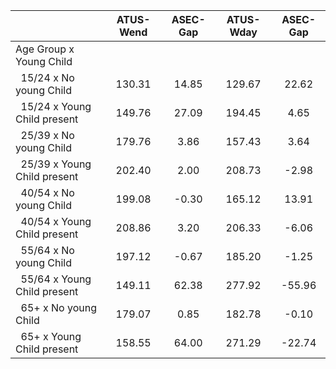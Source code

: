 
|                      |    ATUS-Wend |     ASEC-Gap |    ATUS-Wday |     ASEC-Gap |
| -------------------- | :----------: | :----------: | :----------: | :----------: |
| Age Group x Young Child |              |              |              |              |
| &nbsp;&nbsp;15/24 x No young Child |       130.31 |        14.85 |       129.67 |        22.62 |
| &nbsp;&nbsp;15/24 x Young Child present |       149.76 |        27.09 |       194.45 |         4.65 |
| &nbsp;&nbsp;25/39 x No young Child |       179.76 |         3.86 |       157.43 |         3.64 |
| &nbsp;&nbsp;25/39 x Young Child present |       202.40 |         2.00 |       208.73 |        -2.98 |
| &nbsp;&nbsp;40/54 x No young Child |       199.08 |        -0.30 |       165.12 |        13.91 |
| &nbsp;&nbsp;40/54 x Young Child present |       208.86 |         3.20 |       206.33 |        -6.06 |
| &nbsp;&nbsp;55/64 x No young Child |       197.12 |        -0.67 |       185.20 |        -1.25 |
| &nbsp;&nbsp;55/64 x Young Child present |       149.11 |        62.38 |       277.92 |       -55.96 |
| &nbsp;&nbsp;65+ x No young Child |       179.07 |         0.85 |       182.78 |        -0.10 |
| &nbsp;&nbsp;65+ x Young Child present |       158.55 |        64.00 |       271.29 |       -22.74 |

